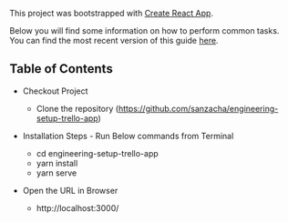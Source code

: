 This project was bootstrapped with [Create React App](https://github.com/facebookincubator/create-react-app).

Below you will find some information on how to perform common tasks.<br>
You can find the most recent version of this guide [here](https://github.com/facebookincubator/create-react-app/blob/master/packages/react-scripts/template/README.md).

## Table of Contents

- Checkout Project
  - Clone the repository (https://github.com/sanzacha/engineering-setup-trello-app)

- Installation Steps - Run Below commands from Terminal
  - cd engineering-setup-trello-app
  - yarn install
  - yarn serve

- Open the URL in Browser
  - http://localhost:3000/

